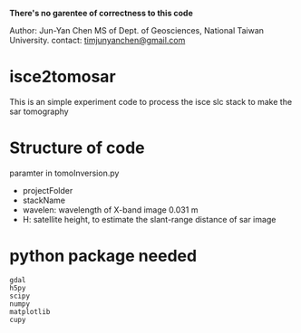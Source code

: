 **There's no garentee of correctness to this code**

Author: Jun-Yan Chen
MS of Dept. of Geosciences, National Taiwan University.
contact: timjunyanchen@gmail.com

# isce2tomosar
This is an simple experiment code to process the isce slc stack
to make the sar tomography

# Structure of code

paramter in tomoInversion.py
- projectFolder
- stackName
- wavelen: wavelength of X-band image 0.031 m
- H: satellite height, to estimate the slant-range distance of sar image

# python package needed
```
gdal
h5py
scipy
numpy
matplotlib
cupy
```